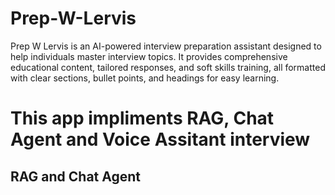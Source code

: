 # Prep-W-Lervis
Prep W Lervis is an AI-powered interview preparation assistant designed to help individuals master interview topics. It provides comprehensive educational content, tailored responses, and soft skills training, all formatted with clear sections, bullet points, and headings for easy learning.

# This app impliments RAG, Chat Agent and Voice Assitant interview

## RAG and Chat Agent
